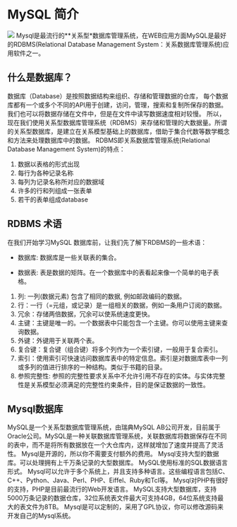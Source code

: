 # MySQL 简介
![](http://www.runoob.com/wp-content/uploads/2014/03/mysql.jpg)
Mysql是最流行的**关系型*数据库管理系统，在WEB应用方面MySQL是最好的RDBMS(Relational Database Management System：关系数据库管理系统)应用软件之一。

## 什么是数据库？
数据库（Database）是按照数据结构来组织、存储和管理数据的仓库，
每个数据库都有一个或多个不同的API用于创建，访问，管理，搜索和复制所保存的数据。
我们也可以将数据存储在文件中，但是在文件中读写数据速度相对较慢。
所以，现在我们使用关系型数据库管理系统（RDBMS）来存储和管理的大数据量。所谓的关系型数据库，是建立在关系模型基础上的数据库，借助于集合代数等数学概念和方法来处理数据库中的数据。
RDBMS即关系数据库管理系统(Relational Database Management System)的特点：
1. 数据以表格的形式出现
2. 每行为各种记录名称
3. 每列为记录名称所对应的数据域
4. 许多的行和列组成一张表单
5. 若干的表单组成database

## RDBMS 术语
在我们开始学习MySQL 数据库前，让我们先了解下RDBMS的一些术语：

* 数据库: 数据库是一些关联表的集合。

* 数据表: 表是数据的矩阵。在一个数据库中的表看起来像一个简单的电子表格。

1. 列: 一列(数据元素) 包含了相同的数据, 例如邮政编码的数据。
2. 行：一行（=元组，或记录）是一组相关的数据，例如一条用户订阅的数据。
3. 冗余：存储两倍数据，冗余可以使系统速度更快。
4. 主键：主键是唯一的。一个数据表中只能包含一个主键。你可以使用主键来查询数据。
5. 外键：外键用于关联两个表。
6. 复合键：复合键（组合键）将多个列作为一个索引键，一般用于复合索引。
7. 索引：使用索引可快速访问数据库表中的特定信息。索引是对数据库表中一列或多列的值进行排序的一种结构。类似于书籍的目录。
8. 参照完整性: 参照的完整性要求关系中不允许引用不存在的实体。与实体完整性是关系模型必须满足的完整性约束条件，目的是保证数据的一致性。

## Mysql数据库
MySQL是一个关系型数据库管理系统，由瑞典MySQL AB公司开发，目前属于Oracle公司。MySQL是一种关联数据库管理系统，关联数据库将数据保存在不同的表中，而不是将所有数据放在一个大仓库内，这样就增加了速度并提高了灵活性。
Mysql是开源的，所以你不需要支付额外的费用。
Mysql支持大型的数据库。可以处理拥有上千万条记录的大型数据库。
MySQL使用标准的SQL数据语言形式。
Mysql可以允许于多个系统上，并且支持多种语言。这些编程语言包括C、C++、Python、Java、Perl、PHP、Eiffel、Ruby和Tcl等。
Mysql对PHP有很好的支持，PHP是目前最流行的Web开发语言。
MySQL支持大型数据库，支持5000万条记录的数据仓库，32位系统表文件最大可支持4GB，64位系统支持最大的表文件为8TB。
Mysql是可以定制的，采用了GPL协议，你可以修改源码来开发自己的Mysql系统。